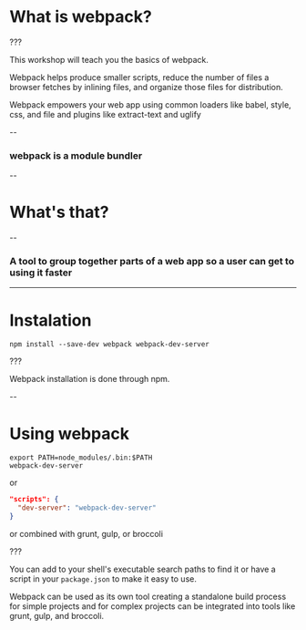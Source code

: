 # What is webpack?

???

This workshop will teach you the basics of webpack.

Webpack helps produce smaller scripts, reduce the number of files a browser
fetches by inlining files, and organize those files for distribution.

Webpack empowers your web app using common loaders like babel, style, css, and
file and plugins like extract-text and uglify

--
### webpack is a module bundler

--
# What's that?

--
### A tool to group together parts of a web app so a user can get to using it faster

---

# Instalation

`npm install --save-dev webpack webpack-dev-server`

???

Webpack installation is done through npm.

--

# Using webpack

```shell
export PATH=node_modules/.bin:$PATH
webpack-dev-server
```

or

```json
"scripts": {
  "dev-server": "webpack-dev-server"
}
```

or combined with grunt, gulp, or broccoli

???

You can add to your shell's executable search paths to find it or have a script in your `package.json` to make it easy to use.

Webpack can be used as its own tool creating a standalone build process for simple projects and for complex projects can be integrated into tools like grunt, gulp, and broccoli.
